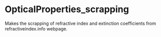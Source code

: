 # OpticalProperties_scrapping
Makes the scrapping of refractive index and extinction coefficients from refractiveindex.info webpage. 
